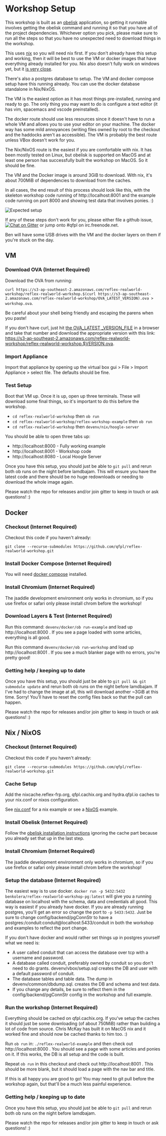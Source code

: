 # Workshop Setup

This workshop is built as an [obelisk](https://github.com/obsidiansystems/obelisk/) application, so getting it runnable involves getting the obelisk command and running it so that you have all of the project dependencies. Whichever option you pick, please make sure to run all the steps so that you have no unexpected need to download things in the workshop.

This uses [nix](https://nixos.org/nix/) so you will need nix first. If you don't already have this setup and working, then it will be best to use the VM or docker images that have everything already installed for you. Nix also doesn't fully work on windows yet, but it [is very close](https://github.com/reflex-frp/reflex-platform/issues/303).

There's also a postgres database to setup. The VM and docker compose setup have this running already. You can use the docker database standalone in Nix/NixOS.

The VM is the easiest option as it has most things pre-installed, running and ready to go. The only thing you may want to do is configure a text editor (it has vim, spacemacs and vscode preinstalled).

The docker route should use less resources since it doesn't have to run a whole VM and allows you to use your editor on your machine. The docker way has some mild annoyances (writing files owned by root to the checkout and the haddocks aren't as accessible). The VM is probably the best route unless VBox doesn't work for you.

The Nix/NixOS route is the easiest if you are comfortable with nix. It has been mostly tested on Linux, but obelisk is supported on MacOS and at least one person has successfully built the workshop on MacOS. So it should be fine.

The VM and the Docker image is around 3GiB to download. With nix, it's about 700MiB of dependencies to download from the caches.

In all cases, the end result of this process should look like this, with the skeleton workshop code running of http://localhost:8001 and the example code running on port 8000 and showing test data that involves ponies. :)

![Expected setup](expected_setup.png)

If any of these steps don't work for you, please either file a github issue, [![Chat on Gitter](https://badges.gitter.im/reflex-realworld-workshop/community.svg)](https://gitter.im/reflex-realworld-workshop/community?utm_source=badge&utm_medium=badge&utm_campaign=pr-badge&utm_content=badge) or jump onto #qfpl on irc.freenode.net.


Ben will have some USB drives with the VM and the docker layers on them if you're stuck on the day.

## VM

### Download OVA (Internet Required)

Download the OVA from running:

`curl https://s3-ap-southeast-2.amazonaws.com/reflex-realworld-workshop/reflex-realworld-workshop.$(curl https://s3-ap-southeast-2.amazonaws.com/reflex-realworld-workshop/OVA_LATEST_VERSION).ova > workshop.ova`.

Be careful about your shell being friendly and escaping the parens when you paste!

If you don't have curl, just hit [the OVA\_LATEST
\_VERSION\_FILE](https://s3-ap-southeast-2.amazonaws.com/reflex-realworld-workshop/OVA_LATEST_VERSION) in a browser and take that number and download the appropriate version with this link: https://s3-ap-southeast-2.amazonaws.com/reflex-realworld-workshop/reflex-realworld-workshop.$VERSION.ova.

### Import Appliance

Import that appliance by opening up the virtual box gui > File > Import Appliance > select file. The defaults should be fine.

### Test Setup

Boot that VM up. Once it is up, open up three terminals. These will download some final things, so it's important
to do this before the workshop.

  - `cd reflex-realworld-workshop` then `ob run`
  - `cd reflex-realworld-workshop/reflex-workshop-example` then `ob run`
  - `cd reflex-realworld-workshop` then `devenv/nix/hoogle-server`

You should be able to open three tabs up:
  - http://localhost:8000 - Fully working example
  - http://localhost:8001 - Workshop code
  - http://localhost:8080 - Local Hoogle Server

Once you have this setup, you should just be able to `git pull` and rerun both ob runs on the night before lamdbajam. This will ensure you have the latest code and there should be no huge redownloads or needing to
download the whole image again.

Please watch the repo for releases and/or join gitter to keep in touch or ask questions! :)

## Docker

### Checkout (Internet Required)

Checkout this code if you haven't already:

`git clone --recurse-submodules https://github.com/qfpl/reflex-realworld-workshop.git`

### Install Docker Compose (Internet Required)

You will need [docker compose](https://docs.docker.com/compose/install/) installed.

### Install Chromium (Internet Required)

The jsaddle development environment only works in chromium, so if you use firefox or safari only please install chrom before the workshop!

### Download Layers & Test (Internet Required)

Run this command: `devenv/docker/ob run-example` and load up http://localhost:8000 . If you see a page loaded with some articles, everything is all good.

Run this command `devenv/docker/ob run-workshop` and load up http://localhost:8001 . If you see a much blanker page with no errors, you're pretty good!

### Getting help / keeping up to date

Once you have this setup, you should just be able to `git pull && git submodule update` and rerun both ob runs on the night before lamdbajam. If I've had to change the image at all, this will download another ~3GiB at this time. Sorry! You'll have to reset the config files back so that the pull can happen.

Please watch the repo for releases and/or join gitter to keep in touch or ask questions! :)

## Nix / NixOS

### Checkout (Internet Required)

Checkout this code if you haven't already:

`git clone --recurse-submodules https://github.com/qfpl/reflex-realworld-workshop.git`

### Cache Setup

Add the nixcache.reflex-frp.org, qfpl.cachix.org and hydra.qfpl.io caches to your nix.conf or nixos configuration.

See [nix.conf](devenv/common/nix.conf) for a nix example or see a [NixOS](devenv/vbox/default.nix) example.

### Install Obelisk (Internet Required)

Follow the [obelisk installation instructions](https://github.com/obsidiansystems/obelisk/#installing-obelisk) ignoring the cache part because you already set that up in the last step.

### Install Chromium (Internet Required)

The jsaddle development environment only works in chromium, so if you use firefox or safari only please install chrom before the workshop!

### Setup the database (Internet Required)

The easiest way is to use docker. `docker run -p 5432:5432 benkolera/reflex-realworld-workshop-pg:latest` will give you a running database on localhost with the schema, data and credentials all good. This way is easiest if you already have docker. If you are already running postgres, you'll get an error so change the port to `-p 5433:5432`. Just be sure to change config/backend/pgConnStr to have a postgres:/conduit:conduit@localhost:5433/conduit in both the workshop and examples to reflect the port change.

If you don't have docker and would rather set things up in postgres yourself what we need is:
  - A user called conduit that can access the database over tcp with a username and password.
  - A database called conduit, preferably owned by conduit so you don't need to do grants. devenv/vbox/setup.sql creates the DB and user with a default password of conduit.
  - The database tables and table data. The dump in devenv/common/dbdump.sql. creates the DB and schema and test data.
  - If you change any details, be sure to reflect them in the config/backend/pgConnStr config in the workshop and full example.

### Run the workshop (Internet Required)

Everything should be cached on qfpl.cachix.org. If you've setup the caches it should just be some downloading (of about 750MiB) rather than building a lot of code from source. Chris McKay has built it on MacOS nix and it worked fine and should now be cached thanks to him too. :)

Run `ob run` in: `./reflex-realworld-example` and then check out http://localhost:8000 . You should see a page with some articles and ponies on it. If this works, the DB is all setup and the code is built.

Repeat `ob run` in this checkout and check out http://localhost:8001 . This should be more blank, but it should load a page with the nav bar and title.

If this is all happy you are good to go! You may need to git pull before the workshop again, but that'll be a much less painful experience.

### Getting help / keeping up to date

Once you have this setup, you should just be able to `git pull` and rerun both ob runs on the night before lamdbajam.

Please watch the repo for releases and/or join gitter to keep in touch or ask questions! :)
